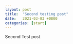 ```yaml
---
layout: post
title:  "Second testing post"
date:   2021-03-03 +0800
categories: [start]
---
```

Second Test post 
